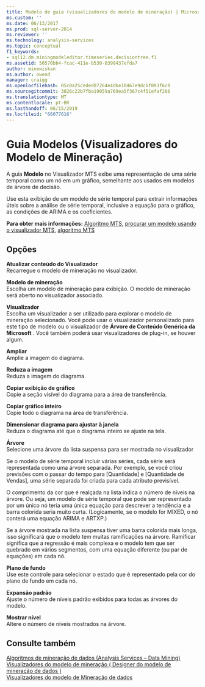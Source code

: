 ```yaml
---
title: Modelo de guia (visualizadores do modelo de mineração) | Microsoft Docs
ms.custom: ''
ms.date: 06/13/2017
ms.prod: sql-server-2014
ms.reviewer: ''
ms.technology: analysis-services
ms.topic: conceptual
f1_keywords:
- sql12.dm.miningmodeleditor.timeseries.decisiontree.f1
ms.assetid: 50570bb4-fcac-411e-b530-0398437efda7
author: minewiskan
ms.author: owend
manager: craigg
ms.openlocfilehash: 05c0a25ceded07264e4dbe10467e9dc6f093f6c0
ms.sourcegitcommit: 3026c22b7fba19059a769ea5f367c4f51efaf286
ms.translationtype: MT
ms.contentlocale: pt-BR
ms.lasthandoff: 06/15/2019
ms.locfileid: "66077616"
---
```

# <a name="model-tab-mining-model-viewers"></a>Guia Modelos (Visualizadores do Modelo de Mineração)
  A guia **Modelo** no Visualizador MTS exibe uma representação de uma série temporal como um nó em um gráfico, semelhante aos usados em modelos de árvore de decisão.  
  
 Use esta exibição de um modelo de série temporal para extrair informações úteis sobre a análise de série temporal, inclusive a equação para o gráfico, as condições de ARIMA e os coeficientes.  
  
 **Para obter mais informações:** [Algoritmo MTS](data-mining/microsoft-time-series-algorithm.md), [procurar um modelo usando o visualizador MTS](data-mining/browse-a-model-using-the-microsoft-time-series-viewer.md), [algoritmo MTS](data-mining/microsoft-time-series-algorithm.md)  
  
## <a name="options"></a>Opções  
 **Atualizar conteúdo do Visualizador**  
 Recarregue o modelo de mineração no visualizador.  
  
 **Modelo de mineração**  
 Escolha um modelo de mineração para exibição. O modelo de mineração será aberto no visualizador associado.  
  
 **Visualizador**  
 Escolha um visualizador a ser utilizado para explorar o modelo de mineração selecionado. Você pode usar o visualizador personalizado para este tipo de modelo ou o visualizador de **Árvore de Conteúdo Genérica da Microsoft** . Você também poderá usar visualizadores de plug-in, se houver algum.  
  
 **Ampliar**  
 Amplie a imagem do diagrama.  
  
 **Reduza a imagem**  
 Reduza a imagem do diagrama.  
  
 **Copiar exibição de gráfico**  
 Copie a seção visível do diagrama para a área de transferência.  
  
 **Copiar gráfico inteiro**  
 Copie todo o diagrama na área de transferência.  
  
 **Dimensionar diagrama para ajustar à janela**  
 Reduza o diagrama até que o diagrama inteiro se ajuste na tela.  
  
 **Árvore**  
 Selecione uma árvore da lista suspensa para ser mostrada no visualizador  
  
 Se o modelo de série temporal incluir várias séries, cada série será representada como uma árvore separada. Por exemplo, se você criou previsões com o passar do tempo para [Quantidade] e [Quantidade de Vendas], uma série separada foi criada para cada atributo previsível.  
  
 O comprimento da cor que é realçada na lista indica o número de níveis na árvore. Ou seja, um modelo de série temporal que pode ser representado por um único nó teria uma única equação para descrever a tendência e a barra colorida seria muito curta. (Logicamente, se o modelo for MIXED, o nó conterá uma equação ARIMA e ARTXP.)  
  
 Se a árvore mostrada na lista suspensa tiver uma barra colorida mais longa, isso significará que o modelo tem muitas ramificações na árvore. Ramificar significa que a regressão é mais complexa e o modelo tem que ser quebrado em vários segmentos, com uma equação diferente (ou par de equações) em cada nó.  
  
 **Plano de fundo**  
 Use este controle para selecionar o estado que é representado pela cor do plano de fundo em cada nó.  
  
 **Expansão padrão**  
 Ajuste o número de níveis padrão exibidos para todas as árvores do modelo.  
  
 **Mostrar nível**  
 Altere o número de níveis mostrados na árvore.  
  
## <a name="see-also"></a>Consulte também  
 [Algoritmos de mineração de dados &#40;Analysis Services – Data Mining&#41;](data-mining/data-mining-algorithms-analysis-services-data-mining.md)   
 [Visualizadores do modelo de mineração &#40; Designer do modelo de mineração de dados &#41;](mining-model-viewers-data-mining-model-designer.md)   
 [Visualizadores do modelo de Mineração de dados](data-mining/data-mining-model-viewers.md)  
  
  
